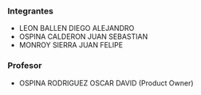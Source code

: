 ### Integrantes

- LEON BALLEN DIEGO ALEJANDRO
- OSPINA CALDERON JUAN SEBASTIAN
- MONROY SIERRA JUAN FELIPE

### Profesor
+ OSPINA RODRIGUEZ OSCAR DAVID (Product Owner)
